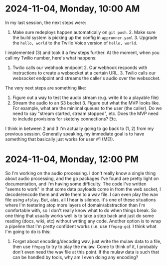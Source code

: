 # 2024-11-04, Monday, 10:00 AM

In my last session, the next steps were:

1. Make sure redeploys happen automatically on `git push`.  2. Make sure the
build system is picking up the config in `apprunner.yaml` 3. Upgrade the `hello,
world` to the Twilio Voice version of `hello, world`.

I implemented (3) and took it a few steps further. At the moment, when you call
my Twilio number, here's what happens:

1. Twilio calls our webhook endpoint 2. Our webhook responds with instructions
to create a websocket at a certain URL.  3. Twilio calls our websocket endpoint
and streams the caller's audio over the websocket.

The very next steps are something like:

1. Figure out a way to test the audio stream (e.g. write it to a playable file)
2. Stream the audio to an S3 bucket 3. Figure out what the MVP looks like. For
example, what are the minimal queues to the user (the caller). Do we need to say
"stream started, stream stopped", etc. Does the MVP need to include provisions
for sketchy connections? Etc.

I think in between 2 and 3 I'm actually going to go back to (1, 2) from my
previous session. Generally speaking, my immediate goal is to have something
that basically just works for user #1 (ME!).

# 2024-11-04, Monday, 12:00 PM

So I'm working on the audio processing. I don't really know a single thing about
audio processing, and the go packages I've found are pretty light on
documentation, and I'm having some difficulty. The code I've written "seems to
work" in that some data payloads come in from the web socket, I decode/encode
them and write them to a wav file. I can even play the wav file using `afplay`.
But, alas, all I hear is silence. It's one of these situations where I'm
teetering atop more layers of domain/abstraction than I'm comfortable with, so I
don't really know what to do when things break. So one thing that usually works
well is to take a step back and just do some reading (docs, wiki, etc) without
writing any code. Another option is to wrap a pipeline that I'm pretty confident
works (i.e. use `ffmpeg-go`). I think what I'm going to do is this:

1. Forget about encoding/decoding wav, just write the mulaw data to a file, then
use `ffmpeg` to try to play the mulaw. Come to think of it, I probably don't
even need the wav file at this point. If the mulaw data is such that can be
handled by tools, why am I even doing any encoding?
